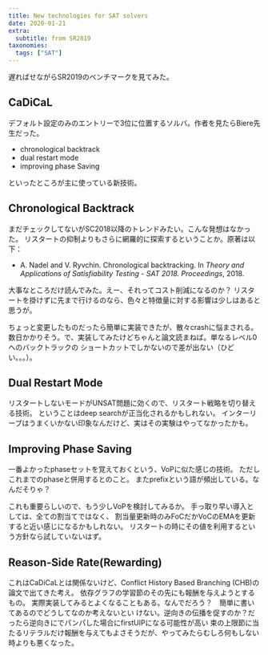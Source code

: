 ```yaml
---
title: New technologies for SAT solvers
date: 2020-01-21
extra:
  subtitle: from SR2019
taxonomies:
  tags: ["SAT"]
---
```

遅ればせながらSR2019のベンチマークを見てみた。

## CaDiCaL

デフォルト設定のみのエントリーで3位に位置するソルバ。作者を見たらBiere先生だった。

- chronological backtrack
- dual restart mode
- improving phase Saving

といったところが主に使っている新技術。

## Chronological Backtrack

まだチェックしてないがSC2018以降のトレンドみたい。こんな発想はなかった。
リスタートの抑制よりもさらに網羅的に探索するということか。原著は以下：

- A. Nadel and V. Ryvchin. Chronological backtracking. In *Theory and Applications of Satisfiability Testing - SAT 2018. Proceedings*, 2018.

大事なところだけ読んでみた。えー、それってコスト削減になるのか？
リスタートを掛けずに先まで行けるのなら、色々と特徴量に対する影響は少しはあると思うが。

ちょっと変更したものだったら簡単に実装できたが、散々crashに悩まされる。
数日かかりそう。で、実装してみたけどちゃんと論文読まねば。単なるレベル0へのバックトラックの
ショートカットでしかないので差が出ない（ひどい。。。）。

## Dual Restart Mode

リスタートしないモードがUNSAT問題に効くので、リスタート戦略を切り替える技術。
ということはdeep searchが正当化されるかもしれない。
インターリーブはうまくいかない印象なんだけど、実はその実験はやってなかったかも。

## Improving Phase Saving

一番よかったphaseセットを覚えておくという、VoPに似た感じの技術。
ただしこれまでのphaseと併用するとのこと。
またprefixという語が頻出している。なんだそりゃ？

これも重要らしいので、もう少しVoPを検討してみるか。
手っ取り早い導入としては、全ての割当てではなく、
割当量更新時のみFoCだかVoCのEMAを更新すると近い感じになるかもしれない。
リスタートの時にその値を利用するという方針なら試していないはず。

## Reason-Side Rate(Rewarding)

これはCaDiCaLとは関係ないけど、Conflict History Based Branching (CHB)の論文で出てきた考え。
依存グラフの学習節のその先にも報酬を与えようとするもの。
実際実装してみるとよくなることもある。なんでだろう？　簡単に書いてあるのでどうしてなのか考えないとい
けない。逆向きの伝播を促すのか？だったら逆向きにでパンパした場合にfirstUIPになる可能性が高い
束の上限節に当たるリテラルだけ報酬を与えてもよさそうだが、やってみたらむしろ何もしない時よりも悪くなった。
